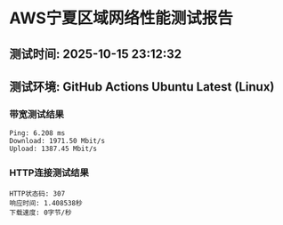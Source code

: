 # AWS宁夏区域网络性能测试报告
## 测试时间: 2025-10-15 23:12:32
## 测试环境: GitHub Actions Ubuntu Latest (Linux)

### 带宽测试结果
```
Ping: 6.208 ms
Download: 1971.50 Mbit/s
Upload: 1387.45 Mbit/s
```

### HTTP连接测试结果
```
HTTP状态码: 307
响应时间: 1.408538秒
下载速度: 0字节/秒
```

